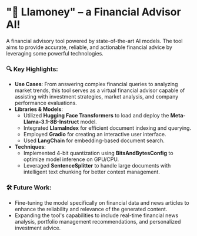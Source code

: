
# "🦙 Llamoney" – a Financial Advisor AI!

A financial advisory tool powered by state-of-the-art AI models. The tool aims to provide accurate, reliable, and actionable financial advice by leveraging some powerful technologies.

### 🔍 **Key Highlights:**
- **Use Cases**: From answering complex financial queries to analyzing market trends, this tool serves as a virtual financial advisor capable of assisting with investment strategies, market analysis, and company performance evaluations.
- **Libraries & Models**: 
  - Utilized **Hugging Face Transformers** to load and deploy the **Meta-Llama-3.1-8B-Instruct** model.
  - Integrated **LlamaIndex** for efficient document indexing and querying.
  - Employed **Gradio** for creating an interactive user interface.
  - Used **LangChain** for embedding-based document search.
- **Techniques**: 
  - Implemented 4-bit quantization using **BitsAndBytesConfig** to optimize model inference on GPU/CPU.
  - Leveraged **SentenceSplitter** to handle large documents with intelligent text chunking for better context management.

### 🛠️ **Future Work:**
- Fine-tuning the model specifically on financial data and news articles to enhance the reliability and relevance of the generated content.
- Expanding the tool's capabilities to include real-time financial news analysis, portfolio management recommendations, and personalized investment advice.
